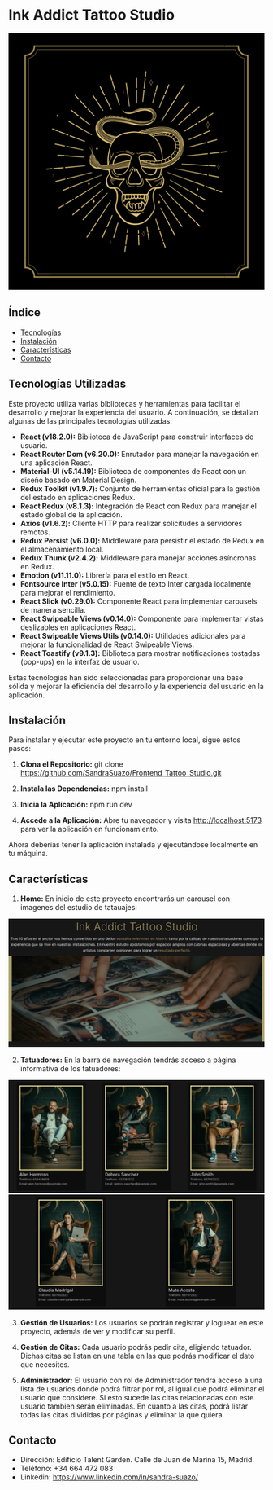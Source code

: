# Ink Addict Tattoo Studio

![Logo Tattoo Studio](/src/assets/tattoo_logo/Logo_Studio_Tattoo.png)

## Índice

- [Tecnologías](#tectonogías)
- [Instalación](#instalación)
- [Características](#características)
- [Contacto](#contacto)

## Tecnologías Utilizadas

Este proyecto utiliza varias bibliotecas y herramientas para facilitar el desarrollo y mejorar la experiencia del usuario. A continuación, se detallan algunas de las principales tecnologías utilizadas:

- **React (v18.2.0):** Biblioteca de JavaScript para construir interfaces de usuario.
- **React Router Dom (v6.20.0):** Enrutador para manejar la navegación en una aplicación React.
- **Material-UI (v5.14.19):** Biblioteca de componentes de React con un diseño basado en Material Design.
- **Redux Toolkit (v1.9.7):** Conjunto de herramientas oficial para la gestión del estado en aplicaciones Redux.
- **React Redux (v8.1.3):** Integración de React con Redux para manejar el estado global de la aplicación.
- **Axios (v1.6.2):** Cliente HTTP para realizar solicitudes a servidores remotos.
- **Redux Persist (v6.0.0):** Middleware para persistir el estado de Redux en el almacenamiento local.
- **Redux Thunk (v2.4.2):** Middleware para manejar acciones asíncronas en Redux.
- **Emotion (v11.11.0):** Librería para el estilo en React.
- **Fontsource Inter (v5.0.15):** Fuente de texto Inter cargada localmente para mejorar el rendimiento.
- **React Slick (v0.29.0):** Componente React para implementar carousels de manera sencilla.
- **React Swipeable Views (v0.14.0):** Componente para implementar vistas deslizables en aplicaciones React.
- **React Swipeable Views Utils (v0.14.0):** Utilidades adicionales para mejorar la funcionalidad de React Swipeable Views.
- **React Toastify (v9.1.3):** Biblioteca para mostrar notificaciones tostadas (pop-ups) en la interfaz de usuario.

Estas tecnologías han sido seleccionadas para proporcionar una base sólida y mejorar la eficiencia del desarrollo y la experiencia del usuario en la aplicación.

## Instalación

Para instalar y ejecutar este proyecto en tu entorno local, sigue estos pasos:

1. **Clona el Repositorio:**
   git clone https://github.com/SandraSuazo/Frontend_Tattoo_Studio.git

2. **Instala las Dependencias:**
   npm install

3. **Inicia la Aplicación:**
   npm run dev

4. **Accede a la Aplicación:**
   Abre tu navegador y visita [http://localhost:5173](http://localhost:5173) para ver la aplicación en funcionamiento.

Ahora deberías tener la aplicación instalada y ejecutándose localmente en tu máquina.

## Características

1. **Home:** En inicio de este proyecto encontrarás un carousel con imagenes del estudio de tatauajes:

![Carousel](/src/assets/readme/readme01.png)

2. **Tatuadores:** En la barra de navegación tendrás acceso a página informativa de los tatuadores:

![Tatuadores](/src/assets/readme/readme02.png)
![Tatuadores](/src/assets/readme/readme03.png)

3. **Gestión de Usuarios:** Los usuarios se podrán registrar y loguear en este proyecto, además de ver y modificar su perfil.

4. **Gestión de Citas:** Cada usuario podrás pedir cita, eligiendo tatuador. Dichas citas se listan en una tabla en las que podrás modificar el dato que necesites.

5. **Administrador:** El usuario con rol de Administrador tendrá acceso a una lista de usuarios donde podrá filtrar por rol, al igual que podrá eliminar el usuario que considere. Si esto sucede las citas relacionadas con este usuario tambien serán eliminadas.
   En cuanto a las citas, podrá listar todas las citas divididas por páginas y eliminar la que quiera.

## Contacto

- Dirección: Edificio Talent Garden. Calle de Juan de Marina 15, Madrid.
- Teléfono: +34 664 472 083
- Linkedin: https://www.linkedin.com/in/sandra-suazo/

